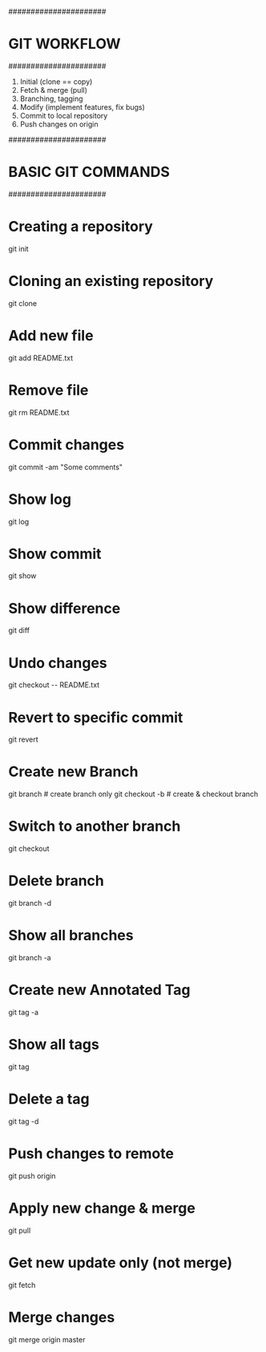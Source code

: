 ######################
# GIT WORKFLOW       #
######################
1. Initial (clone == copy)
2. Fetch & merge (pull)
3. Branching, tagging
4. Modify (implement features, fix bugs)
5. Commit to local repository
6. Push changes on origin

######################
# BASIC GIT COMMANDS #
######################
# Creating a repository
git init

# Cloning an existing repository
git clone <URL>

# Add new file
git add README.txt

# Remove file
git rm README.txt

# Commit changes
git commit -am "Some comments"

# Show log
git log

# Show commit
git show

# Show difference
git diff

# Undo changes
git checkout -- README.txt

# Revert to specific commit
git revert <commit hash number>

# Create new Branch
git branch <branch name> # create branch only
git checkout -b <branch name> # create & checkout branch

# Switch to another branch
git checkout <branch name>

# Delete branch
git branch -d <branch name>

# Show all branches
git branch -a

# Create new Annotated Tag
git tag -a <tag name>

# Show all tags
git tag

# Delete a tag
git tag -d <tag name>

# Push changes to remote
git push origin <banch name>

# Apply new change & merge
git pull

# Get new update only (not merge)
git fetch

# Merge changes
git merge origin master

